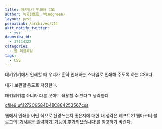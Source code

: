 ```yaml
---
title: 데키위키 인쇄용 CSS
author: 녹풍(綠風, Windgreen)
layout: post
permalink: /archives/244
aktt_notify_twitter:
  - yes
daumview_id:
  - 37114222
categories:
  - 웹 퍼블리싱
tags:
  - CSS
---
```

데키위키에서 인쇄할 때 우리가 흔히 인쇄하는 스타일로 인쇄해 주도록 하는 CSS다.

내가 보관할 용도로 저장한다.

데키위키뿐 아니라 다른 곳에도 적용할 수 있다고 생각한다.

<a href="http://dl.dropboxusercontent.com/u/15546257/blog/mytory/old-images/1/cfile9.uf.1272C9584D4BC884253567.css" class="aligncenter" />cfile9.uf.1272C9584D4BC884253567.css</a>

웹에서 인쇄를 어떤 식으로 신경쓰는지 좋은지에 대한 내 생각은 레프트21 웹마스터 블로그의 <a href="http://webmaster.left21.com/9" target="_blank">&#8216;기사본문 출력하기&#8217; 기능이 추가되었습니다!</a>를 참고하기 바란다.